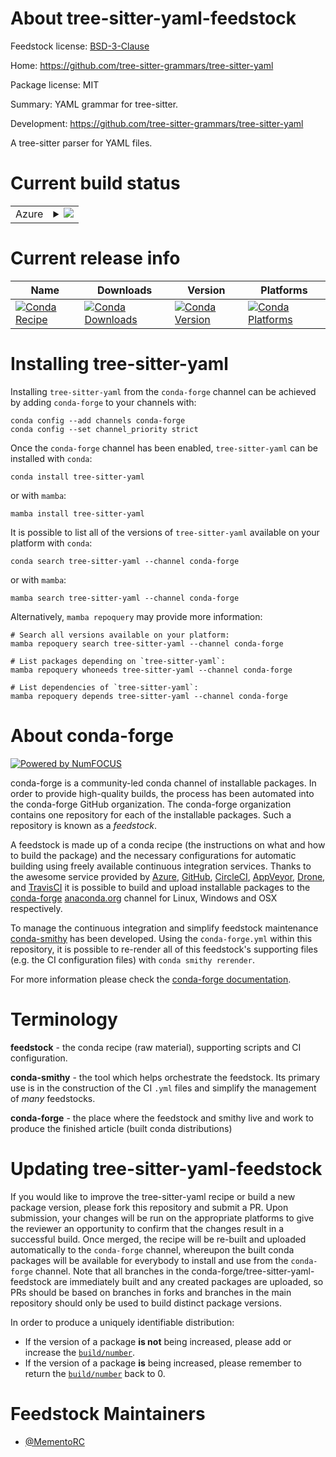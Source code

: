 About tree-sitter-yaml-feedstock
================================

Feedstock license: [BSD-3-Clause](https://github.com/conda-forge/tree-sitter-yaml-feedstock/blob/main/LICENSE.txt)

Home: https://github.com/tree-sitter-grammars/tree-sitter-yaml

Package license: MIT

Summary: YAML grammar for tree-sitter.

Development: https://github.com/tree-sitter-grammars/tree-sitter-yaml

A tree-sitter parser for YAML files.

Current build status
====================


<table>
    
  <tr>
    <td>Azure</td>
    <td>
      <details>
        <summary>
          <a href="https://dev.azure.com/conda-forge/feedstock-builds/_build/latest?definitionId=25459&branchName=main">
            <img src="https://dev.azure.com/conda-forge/feedstock-builds/_apis/build/status/tree-sitter-yaml-feedstock?branchName=main">
          </a>
        </summary>
        <table>
          <thead><tr><th>Variant</th><th>Status</th></tr></thead>
          <tbody><tr>
              <td>linux_64_python3.10.____cpython</td>
              <td>
                <a href="https://dev.azure.com/conda-forge/feedstock-builds/_build/latest?definitionId=25459&branchName=main">
                  <img src="https://dev.azure.com/conda-forge/feedstock-builds/_apis/build/status/tree-sitter-yaml-feedstock?branchName=main&jobName=linux&configuration=linux%20linux_64_python3.10.____cpython" alt="variant">
                </a>
              </td>
            </tr><tr>
              <td>linux_64_python3.11.____cpython</td>
              <td>
                <a href="https://dev.azure.com/conda-forge/feedstock-builds/_build/latest?definitionId=25459&branchName=main">
                  <img src="https://dev.azure.com/conda-forge/feedstock-builds/_apis/build/status/tree-sitter-yaml-feedstock?branchName=main&jobName=linux&configuration=linux%20linux_64_python3.11.____cpython" alt="variant">
                </a>
              </td>
            </tr><tr>
              <td>linux_64_python3.12.____cpython</td>
              <td>
                <a href="https://dev.azure.com/conda-forge/feedstock-builds/_build/latest?definitionId=25459&branchName=main">
                  <img src="https://dev.azure.com/conda-forge/feedstock-builds/_apis/build/status/tree-sitter-yaml-feedstock?branchName=main&jobName=linux&configuration=linux%20linux_64_python3.12.____cpython" alt="variant">
                </a>
              </td>
            </tr><tr>
              <td>linux_64_python3.13.____cp313</td>
              <td>
                <a href="https://dev.azure.com/conda-forge/feedstock-builds/_build/latest?definitionId=25459&branchName=main">
                  <img src="https://dev.azure.com/conda-forge/feedstock-builds/_apis/build/status/tree-sitter-yaml-feedstock?branchName=main&jobName=linux&configuration=linux%20linux_64_python3.13.____cp313" alt="variant">
                </a>
              </td>
            </tr><tr>
              <td>linux_64_python3.9.____cpython</td>
              <td>
                <a href="https://dev.azure.com/conda-forge/feedstock-builds/_build/latest?definitionId=25459&branchName=main">
                  <img src="https://dev.azure.com/conda-forge/feedstock-builds/_apis/build/status/tree-sitter-yaml-feedstock?branchName=main&jobName=linux&configuration=linux%20linux_64_python3.9.____cpython" alt="variant">
                </a>
              </td>
            </tr><tr>
              <td>osx_64_python3.10.____cpython</td>
              <td>
                <a href="https://dev.azure.com/conda-forge/feedstock-builds/_build/latest?definitionId=25459&branchName=main">
                  <img src="https://dev.azure.com/conda-forge/feedstock-builds/_apis/build/status/tree-sitter-yaml-feedstock?branchName=main&jobName=osx&configuration=osx%20osx_64_python3.10.____cpython" alt="variant">
                </a>
              </td>
            </tr><tr>
              <td>osx_64_python3.11.____cpython</td>
              <td>
                <a href="https://dev.azure.com/conda-forge/feedstock-builds/_build/latest?definitionId=25459&branchName=main">
                  <img src="https://dev.azure.com/conda-forge/feedstock-builds/_apis/build/status/tree-sitter-yaml-feedstock?branchName=main&jobName=osx&configuration=osx%20osx_64_python3.11.____cpython" alt="variant">
                </a>
              </td>
            </tr><tr>
              <td>osx_64_python3.12.____cpython</td>
              <td>
                <a href="https://dev.azure.com/conda-forge/feedstock-builds/_build/latest?definitionId=25459&branchName=main">
                  <img src="https://dev.azure.com/conda-forge/feedstock-builds/_apis/build/status/tree-sitter-yaml-feedstock?branchName=main&jobName=osx&configuration=osx%20osx_64_python3.12.____cpython" alt="variant">
                </a>
              </td>
            </tr><tr>
              <td>osx_64_python3.13.____cp313</td>
              <td>
                <a href="https://dev.azure.com/conda-forge/feedstock-builds/_build/latest?definitionId=25459&branchName=main">
                  <img src="https://dev.azure.com/conda-forge/feedstock-builds/_apis/build/status/tree-sitter-yaml-feedstock?branchName=main&jobName=osx&configuration=osx%20osx_64_python3.13.____cp313" alt="variant">
                </a>
              </td>
            </tr><tr>
              <td>osx_64_python3.9.____cpython</td>
              <td>
                <a href="https://dev.azure.com/conda-forge/feedstock-builds/_build/latest?definitionId=25459&branchName=main">
                  <img src="https://dev.azure.com/conda-forge/feedstock-builds/_apis/build/status/tree-sitter-yaml-feedstock?branchName=main&jobName=osx&configuration=osx%20osx_64_python3.9.____cpython" alt="variant">
                </a>
              </td>
            </tr><tr>
              <td>win_64_python3.10.____cpython</td>
              <td>
                <a href="https://dev.azure.com/conda-forge/feedstock-builds/_build/latest?definitionId=25459&branchName=main">
                  <img src="https://dev.azure.com/conda-forge/feedstock-builds/_apis/build/status/tree-sitter-yaml-feedstock?branchName=main&jobName=win&configuration=win%20win_64_python3.10.____cpython" alt="variant">
                </a>
              </td>
            </tr><tr>
              <td>win_64_python3.11.____cpython</td>
              <td>
                <a href="https://dev.azure.com/conda-forge/feedstock-builds/_build/latest?definitionId=25459&branchName=main">
                  <img src="https://dev.azure.com/conda-forge/feedstock-builds/_apis/build/status/tree-sitter-yaml-feedstock?branchName=main&jobName=win&configuration=win%20win_64_python3.11.____cpython" alt="variant">
                </a>
              </td>
            </tr><tr>
              <td>win_64_python3.12.____cpython</td>
              <td>
                <a href="https://dev.azure.com/conda-forge/feedstock-builds/_build/latest?definitionId=25459&branchName=main">
                  <img src="https://dev.azure.com/conda-forge/feedstock-builds/_apis/build/status/tree-sitter-yaml-feedstock?branchName=main&jobName=win&configuration=win%20win_64_python3.12.____cpython" alt="variant">
                </a>
              </td>
            </tr><tr>
              <td>win_64_python3.13.____cp313</td>
              <td>
                <a href="https://dev.azure.com/conda-forge/feedstock-builds/_build/latest?definitionId=25459&branchName=main">
                  <img src="https://dev.azure.com/conda-forge/feedstock-builds/_apis/build/status/tree-sitter-yaml-feedstock?branchName=main&jobName=win&configuration=win%20win_64_python3.13.____cp313" alt="variant">
                </a>
              </td>
            </tr><tr>
              <td>win_64_python3.9.____cpython</td>
              <td>
                <a href="https://dev.azure.com/conda-forge/feedstock-builds/_build/latest?definitionId=25459&branchName=main">
                  <img src="https://dev.azure.com/conda-forge/feedstock-builds/_apis/build/status/tree-sitter-yaml-feedstock?branchName=main&jobName=win&configuration=win%20win_64_python3.9.____cpython" alt="variant">
                </a>
              </td>
            </tr>
          </tbody>
        </table>
      </details>
    </td>
  </tr>
</table>

Current release info
====================

| Name | Downloads | Version | Platforms |
| --- | --- | --- | --- |
| [![Conda Recipe](https://img.shields.io/badge/recipe-tree--sitter--yaml-green.svg)](https://anaconda.org/conda-forge/tree-sitter-yaml) | [![Conda Downloads](https://img.shields.io/conda/dn/conda-forge/tree-sitter-yaml.svg)](https://anaconda.org/conda-forge/tree-sitter-yaml) | [![Conda Version](https://img.shields.io/conda/vn/conda-forge/tree-sitter-yaml.svg)](https://anaconda.org/conda-forge/tree-sitter-yaml) | [![Conda Platforms](https://img.shields.io/conda/pn/conda-forge/tree-sitter-yaml.svg)](https://anaconda.org/conda-forge/tree-sitter-yaml) |

Installing tree-sitter-yaml
===========================

Installing `tree-sitter-yaml` from the `conda-forge` channel can be achieved by adding `conda-forge` to your channels with:

```
conda config --add channels conda-forge
conda config --set channel_priority strict
```

Once the `conda-forge` channel has been enabled, `tree-sitter-yaml` can be installed with `conda`:

```
conda install tree-sitter-yaml
```

or with `mamba`:

```
mamba install tree-sitter-yaml
```

It is possible to list all of the versions of `tree-sitter-yaml` available on your platform with `conda`:

```
conda search tree-sitter-yaml --channel conda-forge
```

or with `mamba`:

```
mamba search tree-sitter-yaml --channel conda-forge
```

Alternatively, `mamba repoquery` may provide more information:

```
# Search all versions available on your platform:
mamba repoquery search tree-sitter-yaml --channel conda-forge

# List packages depending on `tree-sitter-yaml`:
mamba repoquery whoneeds tree-sitter-yaml --channel conda-forge

# List dependencies of `tree-sitter-yaml`:
mamba repoquery depends tree-sitter-yaml --channel conda-forge
```


About conda-forge
=================

[![Powered by
NumFOCUS](https://img.shields.io/badge/powered%20by-NumFOCUS-orange.svg?style=flat&colorA=E1523D&colorB=007D8A)](https://numfocus.org)

conda-forge is a community-led conda channel of installable packages.
In order to provide high-quality builds, the process has been automated into the
conda-forge GitHub organization. The conda-forge organization contains one repository
for each of the installable packages. Such a repository is known as a *feedstock*.

A feedstock is made up of a conda recipe (the instructions on what and how to build
the package) and the necessary configurations for automatic building using freely
available continuous integration services. Thanks to the awesome service provided by
[Azure](https://azure.microsoft.com/en-us/services/devops/), [GitHub](https://github.com/),
[CircleCI](https://circleci.com/), [AppVeyor](https://www.appveyor.com/),
[Drone](https://cloud.drone.io/welcome), and [TravisCI](https://travis-ci.com/)
it is possible to build and upload installable packages to the
[conda-forge](https://anaconda.org/conda-forge) [anaconda.org](https://anaconda.org/)
channel for Linux, Windows and OSX respectively.

To manage the continuous integration and simplify feedstock maintenance
[conda-smithy](https://github.com/conda-forge/conda-smithy) has been developed.
Using the ``conda-forge.yml`` within this repository, it is possible to re-render all of
this feedstock's supporting files (e.g. the CI configuration files) with ``conda smithy rerender``.

For more information please check the [conda-forge documentation](https://conda-forge.org/docs/).

Terminology
===========

**feedstock** - the conda recipe (raw material), supporting scripts and CI configuration.

**conda-smithy** - the tool which helps orchestrate the feedstock.
                   Its primary use is in the construction of the CI ``.yml`` files
                   and simplify the management of *many* feedstocks.

**conda-forge** - the place where the feedstock and smithy live and work to
                  produce the finished article (built conda distributions)


Updating tree-sitter-yaml-feedstock
===================================

If you would like to improve the tree-sitter-yaml recipe or build a new
package version, please fork this repository and submit a PR. Upon submission,
your changes will be run on the appropriate platforms to give the reviewer an
opportunity to confirm that the changes result in a successful build. Once
merged, the recipe will be re-built and uploaded automatically to the
`conda-forge` channel, whereupon the built conda packages will be available for
everybody to install and use from the `conda-forge` channel.
Note that all branches in the conda-forge/tree-sitter-yaml-feedstock are
immediately built and any created packages are uploaded, so PRs should be based
on branches in forks and branches in the main repository should only be used to
build distinct package versions.

In order to produce a uniquely identifiable distribution:
 * If the version of a package **is not** being increased, please add or increase
   the [``build/number``](https://docs.conda.io/projects/conda-build/en/latest/resources/define-metadata.html#build-number-and-string).
 * If the version of a package **is** being increased, please remember to return
   the [``build/number``](https://docs.conda.io/projects/conda-build/en/latest/resources/define-metadata.html#build-number-and-string)
   back to 0.

Feedstock Maintainers
=====================

* [@MementoRC](https://github.com/MementoRC/)

